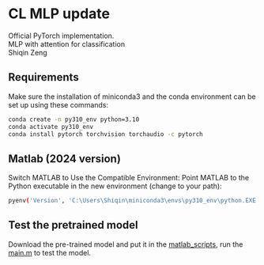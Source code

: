 # CL MLP update

Official PyTorch implementation.<br>
MLP with attention for classification<br>
Shiqin Zeng<br>


## Requirements

Make sure the installation of miniconda3 and the conda environment can be set up using these commands:

```.bash
conda create -n py310_env python=3.10
conda activate py310_env
conda install pytorch torchvision torchaudio -c pytorch
```

## Matlab (2024 version) 
Switch MATLAB to Use the Compatible Environment: Point MATLAB to the Python executable in the new environment (change to your path):
```.bash
pyenv('Version', 'C:\Users\Shiqin\miniconda3\envs\py310_env\python.EXE');
```

## Test the pretrained model
Download the pre-trained model and put it in the [matlab_scripts]([matlab_scripts), run the [main.m](matlab_scripts/main) to test the model.






